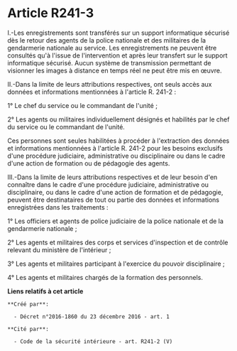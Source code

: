 # Article R241-3

I.-Les enregistrements sont transférés sur un support informatique sécurisé dès le retour des agents de la police nationale
et des militaires de la gendarmerie nationale au service. Les enregistrements ne peuvent être consultés qu'à l'issue de
l'intervention et après leur transfert sur le support informatique sécurisé. Aucun système de transmission permettant de
visionner les images à distance en temps réel ne peut être mis en œuvre. 

II.-Dans la limite de leurs attributions respectives, ont seuls accès aux données et informations mentionnées à l'article R.
241-2 : 

1° Le chef du service ou le commandant de l'unité ; 

2° Les agents ou militaires individuellement désignés et habilités par le chef du service ou le commandant de l'unité. 

Ces personnes sont seules habilitées à procéder à l'extraction des données et informations mentionnées à l'article R. 241-2
pour les besoins exclusifs d'une procédure judiciaire, administrative ou disciplinaire ou dans le cadre d'une action de
formation ou de pédagogie des agents. 

III.-Dans la limite de leurs attributions respectives et de leur besoin d'en connaître dans le cadre d'une procédure
judiciaire, administrative ou disciplinaire, ou dans le cadre d'une action de formation et de pédagogie, peuvent être
destinataires de tout ou partie des données et informations enregistrées dans les traitements : 

1° Les officiers et agents de police judiciaire de la police nationale et de la gendarmerie nationale ; 

2° Les agents et militaires des corps et services d'inspection et de contrôle relevant du ministère de l'intérieur ; 

3° Les agents et militaires participant à l'exercice du pouvoir disciplinaire ; 

4° Les agents et militaires chargés de la formation des personnels.

**Liens relatifs à cet article**

	**Créé par**:

	  - Décret n°2016-1860 du 23 décembre 2016 - art. 1

	**Cité par**:

	  - Code de la sécurité intérieure - art. R241-2 (V)
